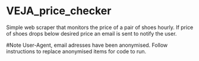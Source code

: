 # VEJA_price_checker
Simple web scraper that monitors the price of a pair of shoes hourly. If price of shoes drops below desired price an email is sent to notify the user.

#Note
User-Agent, email adresses have been anonymised. Follow instructions to replace anonymised items for code to run.
